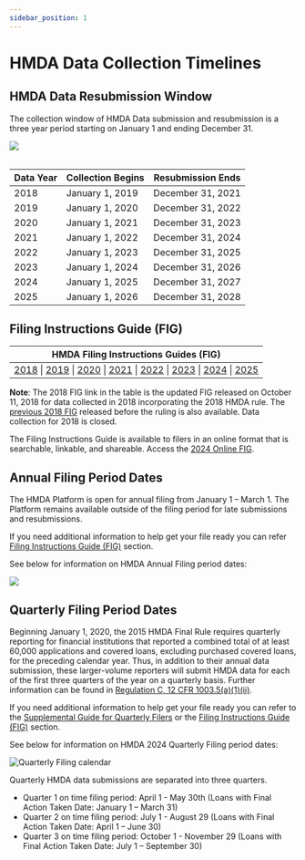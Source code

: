 ```yaml
---
sidebar_position: 1
---
```


# HMDA Data Collection Timelines

## HMDA Data Resubmission Window
The collection window of HMDA Data submission and resubmission is a three year period starting on January 1 and ending December 31.

<img src='/documentation/img/faq/data_collection_timeline.png' />

<br />
<br />

| Data Year | Collection Begins | Resubmission Ends |
| --------- | ----------------- | ----------------- |
| 2018      | January 1, 2019   | December 31, 2021 |
| 2019      | January 1, 2020   | December 31, 2022 |
| 2020      | January 1, 2021   | December 31, 2023 |
| 2021      | January 1, 2022   | December 31, 2024 |
| 2022      | January 1, 2023   | December 31, 2025 |
| 2023      | January 1, 2024   | December 31, 2026 |
| 2024      | January 1, 2025   | December 31, 2027 |
| 2025      | January 1, 2026   | December 31, 2028 |

## Filing Instructions Guide (FIG)

| HMDA Filing Instructions Guides (FIG) | 
|:---:|
| <a target="_blank" rel="noopener noreferrer" href="https://s3.amazonaws.com/cfpb-hmda-public/prod/help/2018-hmda-fig-2018-hmda-rule.pdf">2018</a> \| <a target="_blank" rel="noopener noreferrer" href="https://s3.amazonaws.com/cfpb-hmda-public/prod/help/2019-hmda-fig.pdf">2019</a> \| <a target="_blank" rel="noopener noreferrer" href="https://s3.amazonaws.com/cfpb-hmda-public/prod/help/2020-hmda-fig.pdf">2020</a> \| <a target="_blank" rel="noopener noreferrer" href="/documentation/fig/2021/overview">2021</a> \| <a target="_blank" rel="noopener noreferrer" href="/documentation/fig/2022/overview">2022</a> \| <a target="_blank" rel="noopener noreferrer" href="/documentation/fig/2023/overview">2023</a> \| <a target="_blank" rel="noopener noreferrer" href="/documentation/fig/2024/overview">2024</a> \| <a target="_blank" rel="noopener noreferrer" href="/documentation/fig/2025/overview">2025</a>

**Note**: The 2018 FIG link in the table is the updated FIG released on October 11, 2018 for data collected in 2018 incorporating the 2018 HMDA rule. The <a target="_blank" rel="noopener noreferrer" href="https://s3.amazonaws.com/cfpb-hmda-public/prod/help/2018-hmda-fig-2018">previous 2018 FIG</a> released before the ruling is also available. Data collection for 2018 is closed.

The Filing Instructions Guide is available to filers in an online format that is searchable, linkable, and shareable. Access the [2024 Online FIG](/documentation/fig/2024/overview).

## Annual Filing Period Dates

The HMDA Platform is open for annual filing from January 1 – March 1. The Platform remains available outside of the filing period for late submissions and resubmissions.

If you need additional information to help get your file ready you can refer [Filing Instructions Guide (FIG)](#filing-instructions-guide-fig) section.

See below for information on HMDA Annual Filing period dates:

![](https://raw.githubusercontent.com/cfpb/hmda-frontend/master/src/documentation/markdown/images/annual_filing.png)

## Quarterly Filing Period Dates

Beginning January 1, 2020, the 2015 HMDA Final Rule requires quarterly reporting for financial institutions that reported a combined total of at least 60,000 applications and covered loans, excluding purchased covered loans, for the preceding calendar year. Thus, in addition to their annual data submission, these larger-volume reporters will submit HMDA data for each of the first three quarters of the year on a quarterly basis. Further information can be found in <a target="_blank" rel="noopener noreferrer" href="https://www.consumerfinance.gov/rules-policy/regulations/1003/5/#a-1-ii">Regulation C, 12 CFR 1003.5(a)(1)(ii)</a>.

If you need additional information to help get your file ready you can refer to the <a target="_blank" rel="noopener noreferrer" href="/documentation/fig/2024/supplemental-guide-for-quarterly-filers">Supplemental Guide for Quarterly Filers</a> or the [Filing Instructions Guide (FIG)](#filing-instructions-guide-fig) section.

See below for information on HMDA 2024 Quarterly Filing period dates:

![Quarterly Filing calendar](/img/filing/quarterly_filing.png)

Quarterly HMDA data submissions are separated into three quarters.   

- Quarter 1 on time filing period: April 1 - May 30th (Loans with Final Action Taken Date: January 1 – March 31)
- Quarter 2 on time filing period: July 1 - August 29 (Loans with Final Action Taken Date: April 1 – June 30)
- Quarter 3 on time filing period: October 1 - November 29 (Loans with Final Action Taken Date: July 1 – September 30)